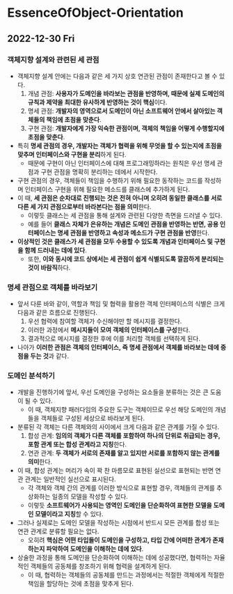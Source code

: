# EssenceOfObject-Orientation
## 2022-12-30 Fri

### 객체지향 설계와 관련된 세 관점
* 객체지향 설계 안에는 다음과 같은 세 가지 상호 연관된 관점이 존재한다고 볼 수 있다.
  1. 개념 관점: **사용자가 도메인을 바라보는 관점을 반영하며, 때문에 실제 도메인의 규칙과 제약을 최대한 유사하게 반영하는 것이 핵심**이다.
  2. 명세 관점: **개발자의 영역으로서 도메인이 아닌 소프트웨어 안에서 살아있는 객체들의 책임에 초점을 맞춘다**.
  3. 구현 관점: **개발자에게 가장 익숙한 관점이며, 객체의 책임을 어떻게 수행할지에 초점을 맞춘다**.
* 특히 **명세 관점의 경우, 개발자는 객체가 협력을 위해 무엇을 할 수 있는지에 초점을 맞추며 인터페이스와 구현을 분리**하게 된다.
  * 때문에 구현이 아닌 인터페이스에 대해 프로그래밍하라는 원칙은 우선 명세 관점과 구현 관점을 명확히 분리하는 데에서 시작한다.
* 구현 관점의 경우, 객체들이 책임을 수행하기 위해 필요한 동작하는 코드를 작성하며 인터페이스 구현을 위해 필요한 메소드를 클래스에 추가하게 된다.
* 이 때, **세 관점은 순차대로 진행되는 것은 전혀 아니며 오히려 동일한 클래스를 서로 다른 세 가지 관점으로부터 바라본다는 점을 의미**한다.
  * 이렇듯 클래스는 세 관점을 통해 설계와 관련된 다양한 측면을 드러낼 수 있다.
  * 예를 들어 **클래스 자체가 은유하는 개념은 도메인 관점을 반영하는 반면, 공용 인터페이스는 명세 관점을 반영하고 속성과 메소드가 구현 관점을 반영**한다.
* **이상적인 것은 클래스가 세 관점을 모두 수용할 수 있도록 개념과 인터페이스 및 구현을 함께 드러내는 데에 있다**.
  * 또한, **이와 동시에 코드 상에서는 세 관점이 쉽게 식별되도록 깔끔하게 분리되는 것이 바람직**하다.

### 명세 관점으로 객체를 바라보기
* 앞서 다룬 바와 같이, 역할과 책임 및 협력을 활용한 객체 인터페이스의 식별은 크게 다음과 같은 흐름으로 진행된다.
  1. 우선 협력에 참여할 객체가 수신해야만 할 메시지를 결정한다.
  2. 이러한 과정에서 **메시지들이 모여 객체의 인터페이스를 구성**한다.
  3. 결과적으로 메시지를 결정한 후에 이를 처리할 객체를 선택하게 된다.
* 나아가 **이러한 관점은 객체의 인터페이스, 즉 명세 관점에서 객체를 바라보는 데에 중점을 두는 것**과 같다.

### 도메인 분석하기
* 개발을 진행하기에 앞서, 우선 도메인을 구성하는 요소들을 분류하는 것은 큰 도움이 될 수 있다.
  * 이 때, 객체지향 패러다임의 주요한 도구는 객체이므로 우선 해당 도메인의 개념들을 객체들로 구성된 세상으로 바라보게 된다.
* 분류된 각 객체는 다른 객체와의 사이에서 크게 다음과 같은 관계를 가질 수 있다.
  1. 합성 관계: **임의의 객체가 다른 객체를 포함하여 하나의 단위로 취급되는 경우, 포함 관계 또는 합성 관계라고 지칭**한다.
  2. 연관 관계: **두 객체가 서로의 존재를 알고 있지만 서로를 포함하지 않는 관계를 의미**한다.
* 이 때, 합성 관계는 머리가 속이 꽉 찬 마름모로 표현된 실선으로 표현되는 반면 연관 관계는 일반적인 실선으로 표시된다.
  * 각 객체와 객체 간의 관계를 이러한 방식으로 표현할 경우, 객체들의 관계를 추상화하는 일종의 모델을 작성할 수 있다.
  * 이렇듯 **소프트웨어가 사용되는 영역인 도메인을 단순화하여 표현한 모델을 도메인 모델이라고 지칭**할 수 있다.
* 그러나 실제로는 도메인 모델을 작성하는 시점에서 반드시 모든 관계를 합성 또는 연관 관계로 분류할 필요는 없다.
  * 오히려 **핵심은 어떤 타입들이 도메인을 구성하고, 타입 간에 어떠한 관계가 존재하는지 파악하여 도메인을 이해하는 데에 있다**.
* 상술한 과정을 통해 도메인을 단순화하여 이해하는 데에 성공했다면, 협력하는 자율적인 객체들의 공동체를 창조하기 위해 협력을 설계하게 된다.
  * 이 때, 협력하는 객체들의 공동체를 만드는 과정에서는 적절한 객체에게 적절한 책임을 할당하는 것에 초점을 맞추게 된다.
